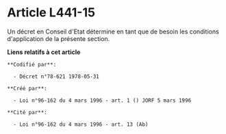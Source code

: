 # Article L441-15

Un décret en Conseil d'Etat détermine en tant que de besoin les conditions d'application de la présente section.

**Liens relatifs à cet article**

	**Codifié par**:

	  - Décret n°78-621 1978-05-31

	**Créé par**:

	  - Loi n°96-162 du 4 mars 1996 - art. 1 () JORF 5 mars 1996

	**Cité par**:

	  - Loi n°96-162 du 4 mars 1996 - art. 13 (Ab)
